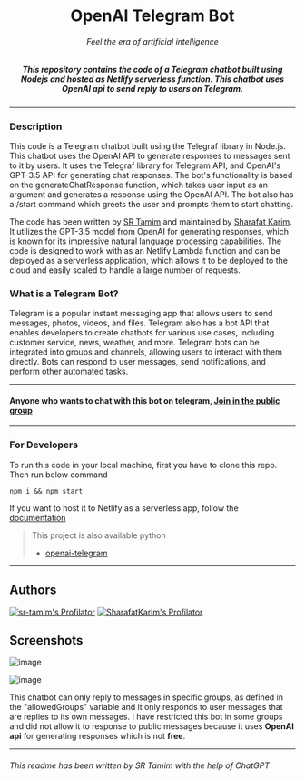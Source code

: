 <h1 align="center">OpenAI Telegram Bot</h1>
<h6 align="center">Feel the era of artificial intelligence</h6>

<h5 align="center">This repository contains the code of a Telegram chatbot built using Nodejs and hosted as Netlify serverless function. This chatbot uses OpenAI api to send reply to users on Telegram.</h5>

------

### Description
This code is a Telegram chatbot built using the Telegraf library in Node.js. This chatbot uses the OpenAI API to generate responses to messages sent to it by users. It uses the Telegraf library for Telegram API, and OpenAI's GPT-3.5 API for generating chat responses. The bot's functionality is based on the generateChatResponse function, which takes user input as an argument and generates a response using the OpenAI API. The bot also has a /start command which greets the user and prompts them to start chatting.


The code has been written by [SR Tamim](https://sr-tamim.vercel.app) and maintained by [Sharafat Karim](https://github.com/SharafatKarim). It utilizes the GPT-3.5 model from OpenAI for generating responses, which is known for its impressive natural language processing capabilities. The code is designed to work with as an Netlify Lambda function and can be deployed as a serverless application, which allows it to be deployed to the cloud and easily scaled to handle a large number of requests.

### What is a Telegram Bot?
Telegram is a popular instant messaging app that allows users to send messages, photos, videos, and files. Telegram also has a bot API that enables developers to create chatbots for various use cases, including customer service, news, weather, and more. Telegram bots can be integrated into groups and channels, allowing users to interact with them directly. Bots can respond to user messages, send notifications, and perform other automated tasks.

---


#### Anyone who wants to chat with this bot on telegram, [Join in the public group](https://t.me/ai_bot_bd_public)


---

### For Developers
To run this code in your local machine, first you have to clone this repo. Then run below command
```
npm i && npm start
```
If you want to host it to Netlify as a serverless app, follow the [documentation](https://docs.netlify.com/functions/overview/#app)


> This project is also available python
> - [openai-telegram](https://github.com/SharafatKarim/openai-telegram)


---


## Authors

[![sr-tamim's Profilator](https://profilator.deno.dev/sr-tamim?v=1.0.0.alpha.4)](https://github.com/sr-tamim)
[![SharafatKarim's Profilator](https://profilator.deno.dev/SharafatKarim?v=1.0.0.alpha.4)](https://github.com/SharafatKarim)

## Screenshots

![image](https://user-images.githubusercontent.com/93897936/236427776-4a7f9333-3808-43c6-b2cc-25f421c01f98.png)

![image](https://user-images.githubusercontent.com/93897936/236427105-698b18ab-7071-4060-ba1c-2459951203d4.png)


This chatbot can only reply to messages in specific groups, as defined in the "allowedGroups" variable and it only responds to user messages that are replies to its own messages. I have restricted this bot in some groups and did not allow it to response to public messages because it uses **OpenAI api** for generating responses which is not **free**.

---

###### This readme has been written by SR Tamim with the help of ChatGPT